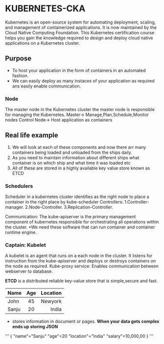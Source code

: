 # KUBERNETES-CKA
Kubernetes is an open-source system for automating deployment, scaling, and management of containerized applications. It is now maintained by the Cloud Native Computing Foundation.  This Kubernetes certification course helps you gain the knowledge required to design and deploy cloud native applications on a Kubernetes cluster. 

## Purpose
- To host your application in the form of containers in an automated fashion.
- We can easily deploy as many instaces of your application as required ans easily enable communication.

### Node
The master node in the Kubernetes cluster the master node is responsible for managing the Kubernetes.
Master-> Manage,Plan,Schedule,Monitor nodes
Control Node-> Host application as containers

## Real life example
1. We will look at each of these components and now there arr many containers being loaded and unloaded from the ships daily.
2. As you need to maintain information about different ships what container is on which ship and what time it was loaded etc
3. All of these are stored in a highly available key value store known as ETCD

### Schedulers 
Scheduler in a kubernetes cluster  identifies as the right node to place a container in the right place by kube-scheduler
Controllers:
1.Controller-manager.
2.Node-Controller.
3.Replication-Controller.

Communication:
The kube-apiserver is the primary management component of kubernetes responsible for orchestrating all operations within the cluster.
•We need these software that can run container and container runtime engine.

### Captain: Kubelet
A kubelet is an agent that runs on a each node in the cluster. It listens for instruction from the kube-apiserver and deploys or destroys containers on the node as required.
Kube-proxy service: Enables communication between webserver to database.

**ETCD** is a distributed reliable key-value store that is simple,secure and fast.
<key-value store>

| Name | Age| Location|
| :---  | :---: |    ---: |
| John   | 45    | Newyork    |
| Sanju    | 20       | India |
- stores information in document or pages.
 **When your data gets complex ends up storing JSON**

'''
{
"name"="Sanju"
"age"=20
"location"="India"
"salary"=10,000,00
}
'''


